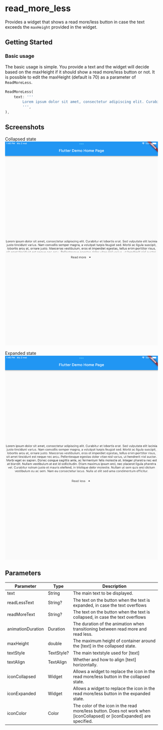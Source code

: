 # read_more_less

Provides a widget that shows a read more/less button in case the text exceeds the `maxHeight` provided in the widget.

## Getting Started

### Basic usage

The basic usage is simple. You provide a text and the widget will decide based on the maxHeight if it should show a read more/less button or not.
It is possible to edit the maxHeight (default is 70) as a parameter of `ReadMoreLess`.

```dart
ReadMoreLess(
    text: '''
        Lorem ipsum dolor sit amet, consectetur adipiscing elit. Curabitur et lobortis erat. Sed vulputate elit lacinia justo tincidunt varius. Nam convallis semper magna, a volutpat turpis feugiat sed. Morbi ac ligula suscipit, lobortis arcu at, ornare justo. Maecenas vestibulum, eros et imperdiet egestas, tellus enim porttitor risus, sit amet tincidunt est neque nec arcu. Pellentesque egestas dolor vitae nisl varius, ut hendrerit nisl auctor. Morbi eget ex sapien. Donec congue sagittis ante, ac fermentum felis molestie at. Integer pharetra nec est at blandit. Nullam vestibulum at est id sollicitudin. Etiam maximus ipsum orci, nec placerat ligula pharetra vel. Curabitur rutrum justo et mauris eleifend, in tristique dolor molestie. Nullam ut sem quis orci dictum vestibulum eu ac sem. Nam eu consectetur lacus. Nulla ut elit sed urna condimentum efficitur.
        ''',
),
```

## Screenshots

Collapsed state
![Collapsed mode](assets/screen1.png)

Expanded state
![Expanded mode](assets/screen2.png)

## Parameters

| Parameter         | Type       | Description                                                                                                             |
| ----------------- | ---------- | ----------------------------------------------------------------------------------------------------------------------- |
| text              | String     | The main text to be displayed.                                                                                          |
| readLessText      | String?    | The text on the button when the text is expanded, in case the text overflows                                            |
| readMoreText      | String?    | The text on the button when the text is collapsed, in case the text overflows                                           |
| animationDuration | Duration   | The duration of the animation when transitioning between read more and read less.                                       |
| maxHeight         | double     | The maximum height of container around the [text] in the collapsed state.                                               |
| textStyle         | TextStyle? | The main textstyle used for [text]                                                                                      |
| textAlign         | TextAlign  | Whether and how to align [text] horizontally.                                                                           |
| iconCollapsed     | Widget     | Allows a widget to replace the icon in the read more/less button in the collapsed state.                                |
| iconExpanded      | Widget     | Allows a widget to replace the icon in the read more/less button in the expanded state.                                 |
| iconColor         | Color      | The color of the icon in the read more/less button. Does not work when [iconCollapsed] or [iconExpanded] are specified. |
